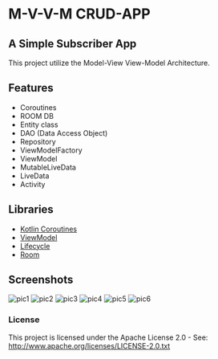 # M-V-V-M CRUD-APP

## A Simple Subscriber App

This project utilize the Model-View View-Model Architecture.

## Features

- Coroutines
- ROOM DB
- Entity class
- DAO (Data Access Object)
- Repository
- ViewModelFactory
- ViewModel
- MutableLiveData
- LiveData
- Activity

## Libraries
- [Kotlin Coroutines](https://github.com/Kotlin/kotlinx.coroutines)
- [ViewModel](https://developer.android.com/topic/libraries/architecture/viewmodel)
- [Lifecycle](https://developer.android.com/jetpack/androidx/releases/lifecycle)
- [Room](https://developer.android.com/jetpack/androidx/releases/room)

## Screenshots
![pic1](screenshots/screenshot1.png)
![pic2](screenshots/screenshot2.png)
![pic3](screenshots/screenshot3.png)
![pic4](screenshots/screenshot4.png)
![pic5](screenshots/screenshot5.png)
![pic6](screenshots/screenshot6.png)


### License

This project is licensed under the Apache License 2.0 - See: http://www.apache.org/licenses/LICENSE-2.0.txt